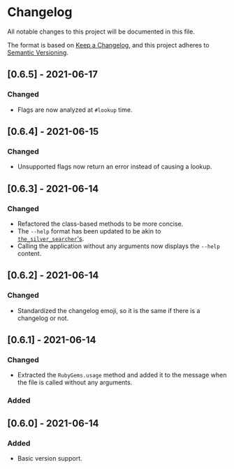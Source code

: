 # Changelog
All notable changes to this project will be documented in this file.

The format is based on [Keep a Changelog](https://keepachangelog.com/en/1.0.0/),
and this project adheres to [Semantic Versioning](https://semver.org/spec/v2.0.0.html).

## [0.6.5] - 2021-06-17

### Changed

* Flags are now analyzed at `#lookup` time.

## [0.6.4] - 2021-06-15

### Changed

* Unsupported flags now return an error instead of causing a lookup.

## [0.6.3] - 2021-06-14

### Changed

* Refactored the class-based methods to be more concise.
* The `--help` format has been updated to be akin to [`the_silver_searcher`'s][ag].
* Calling the application without any arguments now displays the `--help` content.

## [0.6.2] - 2021-06-14

### Changed

* Standardized the changelog emoji, so it is the same if there is a changelog or not.

## [0.6.1] - 2021-06-14

### Changed

* Extracted the `RubyGems.usage` method and added it to the message when the file is called without
  any arguments.

### Added

## [0.6.0] - 2021-06-14

### Added

* Basic version support.

[ag]: https://github.com/ggreer/the_silver_searcher
